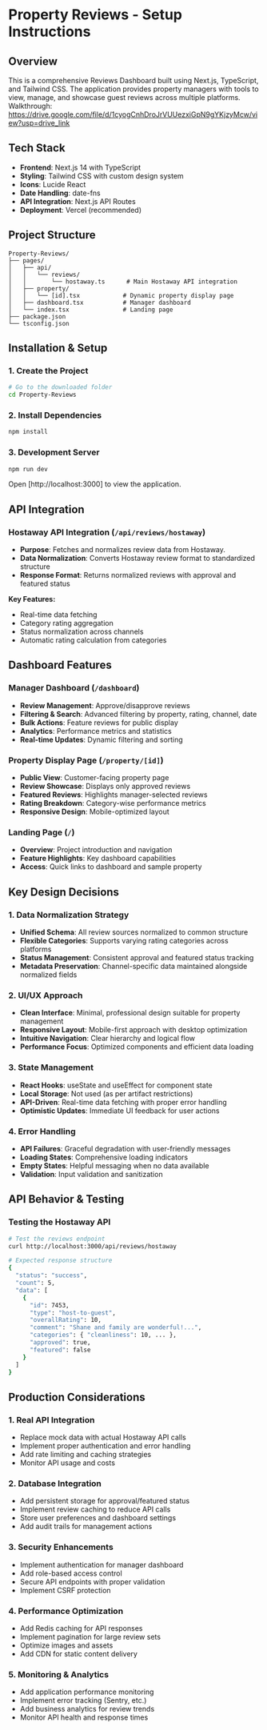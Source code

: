 # Property Reviews - Setup Instructions

## Overview
This is a comprehensive Reviews Dashboard built using Next.js, TypeScript, and Tailwind CSS. The application provides property managers with tools to view, manage, and showcase guest reviews across multiple platforms.
Walkthrough: https://drive.google.com/file/d/1cyogCnhDroJrVUUezxiGpN9gYKjzyMcw/view?usp=drive_link

## Tech Stack
- **Frontend**: Next.js 14 with TypeScript
- **Styling**: Tailwind CSS with custom design system
- **Icons**: Lucide React
- **Date Handling**: date-fns
- **API Integration**: Next.js API Routes
- **Deployment**: Vercel (recommended)

## Project Structure
```
Property-Reviews/
├── pages/
│   ├── api/
│   │   └── reviews/
│   │       └── hostaway.ts      # Main Hostaway API integration
│   ├── property/
│   │   └── [id].tsx            # Dynamic property display page
│   ├── dashboard.tsx           # Manager dashboard
│   └── index.tsx               # Landing page
├── package.json
└── tsconfig.json
```

## Installation & Setup

### 1. Create the Project
```bash
# Go to the downloaded folder
cd Property-Reviews
```

### 2. Install Dependencies
```bash
npm install
```

### 3. Development Server
```bash
npm run dev
```
Open [http://localhost:3000] to view the application.

## API Integration

### Hostaway API Integration (`/api/reviews/hostaway`)
- **Purpose**: Fetches and normalizes review data from Hostaway.
- **Data Normalization**: Converts Hostaway review format to standardized structure
- **Response Format**: Returns normalized reviews with approval and featured status

**Key Features:**
- Real-time data fetching
- Category rating aggregation
- Status normalization across channels
- Automatic rating calculation from categories

## Dashboard Features

### Manager Dashboard (`/dashboard`)
- **Review Management**: Approve/disapprove reviews
- **Filtering & Search**: Advanced filtering by property, rating, channel, date
- **Bulk Actions**: Feature reviews for public display
- **Analytics**: Performance metrics and statistics
- **Real-time Updates**: Dynamic filtering and sorting

### Property Display Page (`/property/[id]`)
- **Public View**: Customer-facing property page
- **Review Showcase**: Displays only approved reviews
- **Featured Reviews**: Highlights manager-selected reviews
- **Rating Breakdown**: Category-wise performance metrics
- **Responsive Design**: Mobile-optimized layout

### Landing Page (`/`)
- **Overview**: Project introduction and navigation
- **Feature Highlights**: Key dashboard capabilities
- **Access**: Quick links to dashboard and sample property

## Key Design Decisions

### 1. Data Normalization Strategy
- **Unified Schema**: All review sources normalized to common structure
- **Flexible Categories**: Supports varying rating categories across platforms
- **Status Management**: Consistent approval and featured status tracking
- **Metadata Preservation**: Channel-specific data maintained alongside normalized fields

### 2. UI/UX Approach
- **Clean Interface**: Minimal, professional design suitable for property management
- **Responsive Layout**: Mobile-first approach with desktop optimization
- **Intuitive Navigation**: Clear hierarchy and logical flow
- **Performance Focus**: Optimized components and efficient data loading

### 3. State Management
- **React Hooks**: useState and useEffect for component state
- **Local Storage**: Not used (as per artifact restrictions)
- **API-Driven**: Real-time data fetching with proper error handling
- **Optimistic Updates**: Immediate UI feedback for user actions

### 4. Error Handling
- **API Failures**: Graceful degradation with user-friendly messages
- **Loading States**: Comprehensive loading indicators
- **Empty States**: Helpful messaging when no data available
- **Validation**: Input validation and sanitization

## API Behavior & Testing

### Testing the Hostaway API
```bash
# Test the reviews endpoint
curl http://localhost:3000/api/reviews/hostaway

# Expected response structure
{
  "status": "success",
  "count": 5,
  "data": [
    {
      "id": 7453,
      "type": "host-to-guest",
      "overallRating": 10,
      "comment": "Shane and family are wonderful!...",
      "categories": { "cleanliness": 10, ... },
      "approved": true,
      "featured": false
    }
  ]
}
```

## Production Considerations

### 1. Real API Integration
- Replace mock data with actual Hostaway API calls
- Implement proper authentication and error handling
- Add rate limiting and caching strategies
- Monitor API usage and costs

### 2. Database Integration
- Add persistent storage for approval/featured status
- Implement review caching to reduce API calls
- Store user preferences and dashboard settings
- Add audit trails for management actions

### 3. Security Enhancements
- Implement authentication for manager dashboard
- Add role-based access control
- Secure API endpoints with proper validation
- Implement CSRF protection

### 4. Performance Optimization
- Add Redis caching for API responses
- Implement pagination for large review sets
- Optimize images and assets
- Add CDN for static content delivery

### 5. Monitoring & Analytics
- Add application performance monitoring
- Implement error tracking (Sentry, etc.)
- Add business analytics for review trends
- Monitor API health and response times
